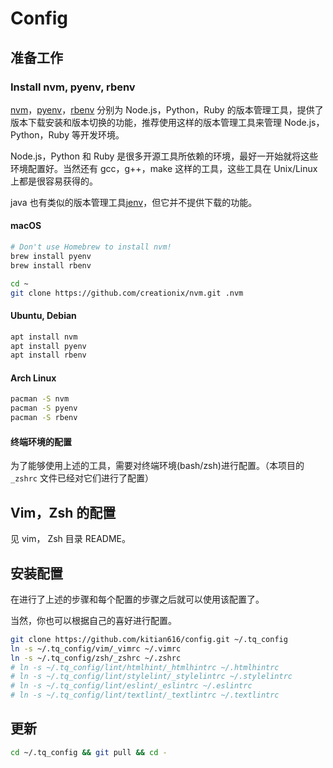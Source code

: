 # Config

## 准备工作

### Install nvm, pyenv, rbenv

[nvm](https://github.com/creationix/nvm)，[pyenv](https://github.com/yyuu/pyenv)，[rbenv](https://github.com/rbenv/rbenv) 分别为 Node.js，Python，Ruby 的版本管理工具，提供了版本下载安装和版本切换的功能，推荐使用这样的版本管理工具来管理 Node.js，Python，Ruby 等开发环境。

Node.js，Python 和 Ruby 是很多开源工具所依赖的环境，最好一开始就将这些环境配置好。当然还有 gcc，g++，make 这样的工具，这些工具在 Unix/Linux 上都是很容易获得的。

java 也有类似的版本管理工具[jenv](https://github.com/gcuisinier/jenv)，但它并不提供下载的功能。

#### macOS

```bash
# Don't use Homebrew to install nvm!
brew install pyenv
brew install rbenv
```

```bash
cd ~
git clone https://github.com/creationix/nvm.git .nvm
```

#### Ubuntu, Debian

```bash
apt install nvm
apt install pyenv
apt install rbenv
```

#### Arch Linux

```bash
pacman -S nvm
pacman -S pyenv
pacman -S rbenv
```

#### 终端环境的配置

为了能够使用上述的工具，需要对终端环境(bash/zsh)进行配置。（本项目的 `_zshrc` 文件已经对它们进行了配置）

## Vim，Zsh 的配置

见 vim， Zsh 目录 README。

## 安装配置

在进行了上述的步骤和每个配置的步骤之后就可以使用该配置了。

当然，你也可以根据自己的喜好进行配置。

```bash
git clone https://github.com/kitian616/config.git ~/.tq_config
ln -s ~/.tq_config/vim/_vimrc ~/.vimrc
ln -s ~/.tq_config/zsh/_zshrc ~/.zshrc
# ln -s ~/.tq_config/lint/htmlhint/_htmlhintrc ~/.htmlhintrc
# ln -s ~/.tq_config/lint/stylelint/_stylelintrc ~/.stylelintrc
# ln -s ~/.tq_config/lint/eslint/_eslintrc ~/.eslintrc
# ln -s ~/.tq_config/lint/textlint/_textlintrc ~/.textlintrc
```

## 更新

```bash
cd ~/.tq_config && git pull && cd -
```
